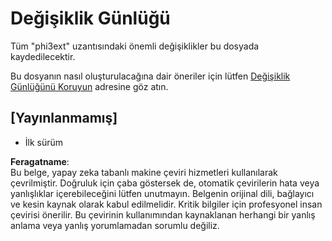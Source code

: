 # Değişiklik Günlüğü

Tüm "phi3ext" uzantısındaki önemli değişiklikler bu dosyada kaydedilecektir.

Bu dosyanın nasıl oluşturulacağına dair öneriler için lütfen [Değişiklik Günlüğünü Koruyun](http://keepachangelog.com/) adresine göz atın.

## [Yayınlanmamış]

- İlk sürüm

**Feragatname**:  
Bu belge, yapay zeka tabanlı makine çeviri hizmetleri kullanılarak çevrilmiştir. Doğruluk için çaba göstersek de, otomatik çevirilerin hata veya yanlışlıklar içerebileceğini lütfen unutmayın. Belgenin orijinal dili, bağlayıcı ve kesin kaynak olarak kabul edilmelidir. Kritik bilgiler için profesyonel insan çevirisi önerilir. Bu çevirinin kullanımından kaynaklanan herhangi bir yanlış anlama veya yanlış yorumlamadan sorumlu değiliz.